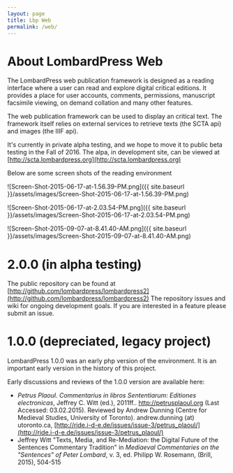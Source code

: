 ```yaml
---
layout: page
title: Lbp Web
permalink: /web/
---
```


# About LombardPress Web

The LombardPress web publication framework is designed as a reading interface where a user can read and explore digital critical editions. It provides a place for user accounts, comments, permissions, manuscript facsimile viewing, on demand collation and many other features. 

The web publication framework can be used to display an critical text. The framework itself relies on external services to retrieve texts (the SCTA api) and images (the IIIF api). 

It's currently in private alpha testing, and we hope to move it to public beta testing in the Fall of 2016. The alpa, in development site, can be viewed at [http://scta.lombardpress.org](http://scta.lombardpress.org)

Below are some screen shots of the reading environment

![Screen-Shot-2015-06-17-at-1.56.39-PM.png]({{ site.baseurl }}/assets/images/Screen-Shot-2015-06-17-at-1.56.39-PM.png)

![Screen-Shot-2015-06-17-at-2.03.54-PM.png]({{ site.baseurl }}/assets/images/Screen-Shot-2015-06-17-at-2.03.54-PM.png)

![Screen-Shot-2015-09-07-at-8.41.40-AM.png]({{ site.baseurl }}/assets/images/Screen-Shot-2015-09-07-at-8.41.40-AM.png)

# 2.0.0 (in alpha testing)

The public repository can be found at [http://github.com/lombardpress/lombardpress2](http://github.com/lombardpress/lombardpress2) The repository issues and wiki for ongoing development goals. If you are interested in a feature please submit an issue.

# 1.0.0 (depreciated, legacy project)

LombardPress 1.0.0 was an early php version of the environment. It is an important early version in the history of this project. 

Early discussions and reviews of the 1.0.0 version are available here:

* *Petrus Plaoul. Commentarius in libros Sententiarum: Editiones electronicas*, Jeffrey C. Witt (ed.), 2011ff.. http://petrusplaoul.org (Last Accessed: 03.02.2015). Reviewed by Andrew Dunning (Centre for Medieval Studies, University of Toronto). andrew.dunning (at) utoronto.ca, [http://ride.i-d-e.de/issues/issue-3/petrus_plaoul/](http://ride.i-d-e.de/issues/issue-3/petrus_plaoul/)
* Jeffrey Witt "Texts, Media, and Re-Mediation: the Digital Future of the Sentences Commentary Tradition" in *Mediaeval Commentaries on the "Sentences" of Peter Lombard*, v. 3, ed. Philipp W. Rosemann, (Brill, 2015), 504-515




